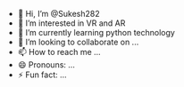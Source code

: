 - 👋 Hi, I’m @Sukesh282
- 👀 I’m interested in VR and AR
- 🌱 I’m currently learning python technology
- 💞️ I’m looking to collaborate on ...
- 📫 How to reach me ...
- 😄 Pronouns: ...
- ⚡ Fun fact: ...

<!---
Sukesh282/Sukesh282 is a ✨ special ✨ repository because its `README.md` (this file) appears on your GitHub profile.
You can click the Preview link to take a look at your changes.
--->
